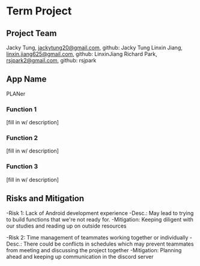 # Term Project

## Project Team 

Jacky Tung,   jackytung20@gmail.com,     github: Jacky Tung
Linxin Jiang, linxin.jiang625@gmail.com, github: LinxinJiang
Richard Park, rsjpark2@gmail.com,        github: rsjpark

## App Name

PLANer

### Function 1
[fill in w/ description]

### Function 2
[fill in w/ description]

### Function 3
[fill in w/ description]

## Risks and Mitigation

-Risk 1: Lack of Android development experience
    -Desc.: May lead to trying to build functions that we're not ready  for.
    -Mitigation: Keeping diligent with our studies and reading up on outside resources

-Risk 2: Time management of teammates working together or individually
    -Desc.: There could be conflicts in schedules which may prevent teammates from meeting and discussing the project together
    -Mitigation: Planning ahead and keeping up communication in the discord server